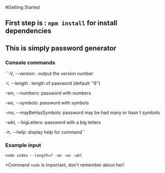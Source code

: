 #Getting Started
## First step is : ``npm install`` for install dependencies
## This is simply password generator
### Console commands
``-V, --version :          output the version number

-l, --length <number>:   length of password (default: "6")

-wn, --numbers:           password with numbers

-ws, --symbols:          password with symbols

-ms, --mayBeHasSymbols:  password  may be had many or hasn`t symbols

-wbl, --bigLetters:      password with a big letters

-h, --help:              display help for command``

### Example input

``node index --length=7 -wn -ws -wbl``

*Command `node` is important, don't remember about her!
